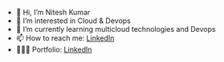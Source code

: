 - 👋 Hi, I’m Nitesh Kumar
- 👀 I’m interested in Cloud & Devops
- 🌱 I’m currently learning multicloud technologies and Devops
- 📫 How to reach me: [LinkedIn](https://www.linkedin.com/in/nitesh-kumar-b230ba1a6/)
- 👩🏾‍💻  Portfolio: [LinkedIn](https://krnitesh.xyz/)
